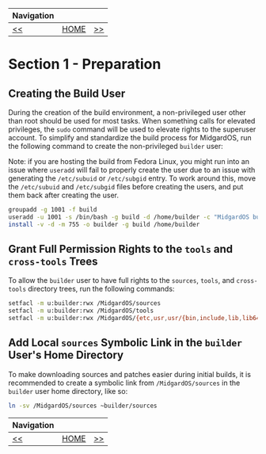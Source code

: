 | Navigation |||
| --- | --- | ---: |
| [<<](./FormatAndMount.md) | [HOME](./README.md) | [>>](./SetEnvironmentVars.md) |

# Section 1 - Preparation

## Creating the Build User

During the creation of the build environment, a non-privileged user other than root should be used for most tasks. When something calls for elevated privileges, the `sudo` command will be used to elevate rights to the superuser account. To simplify and standardize the build process for MidgardOS, run the following command to create the non-privileged `builder` user:

Note: if you are hosting the build from Fedora Linux, you might run into an issue where `useradd` will fail to properly create the user due to an issue with generating the `/etc/subuid` or `/etc/subgid` entry. To work around this, move the `/etc/subuid` and `/etc/subgid` files before creating the users, and put them back after creating the user.

```bash
groupadd -g 1001 -f build
useradd -u 1001 -s /bin/bash -g build -d /home/builder -c "MidgardOS build user" -M -N builder
install -v -d -m 755 -o builder -g build /home/builder
```

## Grant Full Permission Rights to the `tools` and `cross-tools` Trees

To allow the `builder` user to have full rights to the `sources`, `tools`, and `cross-tools` directory trees, run the following commands:

```bash
setfacl -m u:builder:rwx /MidgardOS/sources
setfacl -m u:builder:rwx /MidgardOS/tools
setfacl -m u:builder:rwx /MidgardOS/{etc,usr,usr/{bin,include,lib,lib64,sbin,share},var/lib}
```

## Add Local `sources` Symbolic Link in the `builder` User's Home Directory

To make downloading sources and patches easier during initial builds, it is recommended to create a symbolic link from `/MidgardOS/sources` in the `builder` user home directory, like so:

```bash
ln -sv /MidgardOS/sources ~builder/sources
```

| Navigation |||
| --- | --- | ---: |
| [<<](./FormatAndMount.md) | [HOME](./README.md) | [>>](./SetEnvironmentVars.md) |
